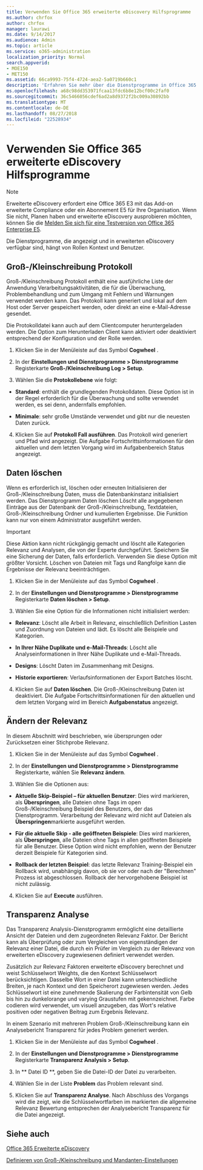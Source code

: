 ```yaml
---
title: Verwenden Sie Office 365 erweiterte eDiscovery Hilfsprogramme
ms.author: chrfox
author: chrfox
manager: laurawi
ms.date: 9/14/2017
ms.audience: Admin
ms.topic: article
ms.service: o365-administration
localization_priority: Normal
search.appverid:
- MOE150
- MET150
ms.assetid: 66ca9993-75f4-4724-aea2-5a0719b660c1
description: 'Erfahren Sie mehr über die Dienstprogramme in Office 365 erweiterte eDiscovery, einschließlich Groß-/Kleinschreibung Anmeldung, Daten löschen, Fehler verarbeiten, Relevanz und Transparenz Analysis ändern.  '
ms.openlocfilehash: a68c98dd353971fcaa13fdc6b8e12bcf00c2faf0
ms.sourcegitcommit: 36c5466056cdef6ad2a8d9372f2bc009a30892bb
ms.translationtype: MT
ms.contentlocale: de-DE
ms.lasthandoff: 08/27/2018
ms.locfileid: "22528934"
---
```

# <a name="use-office-365-advanced-ediscovery-utilities"></a>Verwenden Sie Office 365 erweiterte eDiscovery Hilfsprogramme

> [!NOTE]
> Erweiterte eDiscovery erfordert eine Office 365 E3 mit das Add-on erweiterte Compliance oder ein Abonnement E5 für Ihre Organisation. Wenn Sie nicht, Planen haben und erweiterte eDiscovery ausprobieren möchten, können Sie die [Melden Sie sich für eine Testversion von Office 365 Enterprise E5](https://go.microsoft.com/fwlink/p/?LinkID=698279). 
  
Die Dienstprogramme, die angezeigt und in erweiterten eDiscovery verfügbar sind, hängt von Rollen Kontext und Benutzer.
  
## <a name="case-log"></a>Groß-/Kleinschreibung Protokoll

Groß-/Kleinschreibung Protokoll enthält eine ausführliche Liste der Anwendung Verarbeitungsaktivitäten, die für die Überwachung, Problembehandlung und zum Umgang mit Fehlern und Warnungen verwendet werden kann. Das Protokoll kann generiert und lokal auf dem Host oder Server gespeichert werden, oder direkt an eine e-Mail-Adresse gesendet.
  
Die Protokolldatei kann auch auf dem Clientcomputer heruntergeladen werden. Die Option zum Herunterladen Client kann aktiviert oder deaktiviert entsprechend der Konfiguration und der Rolle werden.
  
1. Klicken Sie in der Menüleiste auf das Symbol **Cogwheel** . 
    
2. In der **Einstellungen und Dienstprogramme \> Dienstprogramme** Registerkarte **Groß-/Kleinschreibung Log \> Setup**.
    
3. Wählen Sie die **Protokollebene** wie folgt: 
    
  - **Standard**: enthält die grundlegenden Protokolldaten. Diese Option ist in der Regel erforderlich für die Überwachung und sollte verwendet werden, es sei denn, andernfalls empfohlen.
    
  - **Minimale**: sehr große Umstände verwendet und gibt nur die neuesten Daten zurück.
    
4. Klicken Sie auf **Protokoll Fall ausführen**. Das Protokoll wird generiert und Pfad wird angezeigt. Die Aufgabe Fortschrittsinformationen für den aktuellen und dem letzten Vorgang wird im Aufgabenbereich Status angezeigt.
    
## <a name="clear-data"></a>Daten löschen

Wenn es erforderlich ist, löschen oder erneuten Initialisieren der Groß-/Kleinschreibung Daten, muss die Datenbankinstanz initialisiert werden. Das Dienstprogramm Daten löschen Löscht alle angegebenen Einträge aus der Datenbank der Groß-/Kleinschreibung, Textdateien, Groß-/Kleinschreibung Ordner und kumulierten Ergebnisse. Die Funktion kann nur von einem Administrator ausgeführt werden.
  
> [!IMPORTANT]
> Diese Aktion kann nicht rückgängig gemacht und löscht alle Kategorien Relevanz und Analysen, die von der Experte durchgeführt. Speichern Sie eine Sicherung der Daten, falls erforderlich. Verwenden Sie diese Option mit größter Vorsicht. Löschen von Dateien mit Tags und Rangfolge kann die Ergebnisse der Relevanz beeinträchtigen. 
  
1. Klicken Sie in der Menüleiste auf das Symbol **Cogwheel** . 
    
2. In der **Einstellungen und Dienstprogramme \> Dienstprogramme** Registerkarte **Daten löschen \> Setup**.
    
3. Wählen Sie eine Option für die Informationen nicht initialisiert werden:
    
  - **Relevanz**: Löscht alle Arbeit in Relevanz, einschließlich Definition Lasten und Zuordnung von Dateien und lädt. Es löscht alle Beispiele und Kategorien.
    
  - **In Ihrer Nähe Duplikate und e-Mail-Threads**: Löscht alle Analyseinformationen in Ihrer Nähe Duplikate und e-Mail-Threads.
    
  - **Designs**: Löscht Daten im Zusammenhang mit Designs.
    
  - **Historie exportieren**: Verlaufsinformationen der Export Batches löscht.
    
4. Klicken Sie auf **Daten löschen**. Die Groß-/Kleinschreibung Daten ist deaktiviert. Die Aufgabe Fortschrittsinformationen für den aktuellen und dem letzten Vorgang wird im Bereich **Aufgabenstatus** angezeigt. 
    
## <a name="modify-relevance"></a>Ändern der Relevanz

In diesem Abschnitt wird beschrieben, wie übersprungen oder Zurücksetzen einer Stichprobe Relevanz.
  
1. Klicken Sie in der Menüleiste auf das Symbol **Cogwheel** . 
    
2. In der **Einstellungen und Dienstprogramme \> Dienstprogramme** Registerkarte, wählen Sie **Relevanz ändern**.
    
3. Wählen Sie die Optionen aus: 
    
  - **Aktuelle Skip-Beispiel – für aktuellen Benutzer**: Dies wird markieren, als **Überspringen**, alle Dateien ohne Tags im open Groß-/Kleinschreibung Beispiel des Benutzers, der das Dienstprogramm. Verarbeitung der Relevanz wird nicht auf Dateien als **Überspringen**markierte ausgeführt werden.
    
  - **Für die aktuelle Skip - alle geöffneten Beispiele**: Dies wird markieren, als **Überspringen**, alle Dateien ohne Tags in allen geöffneten Beispiele für alle Benutzer. Diese Option wird nicht empfohlen, wenn der Benutzer derzeit Beispiele für Kategorien sind.
    
  - **Rollback der letzten Beispiel**: das letzte Relevanz Training-Beispiel ein Rollback wird, unabhängig davon, ob sie vor oder nach der "Berechnen" Prozess ist abgeschlossen. Rollback der hervorgehobene Beispiel ist nicht zulässig.
    
4. Klicken Sie auf **Execute** ausführen. 
    
## <a name="transparency-analysis"></a>Transparenz Analyse

Das Transparenz Analysis-Dienstprogramm ermöglicht eine detaillierte Ansicht der Dateien und dem zugeordneten Relevanz Faktor. Der Bericht kann als Überprüfung oder zum Vergleichen von eigenständigen der Relevanz einer Datei, die durch ein Prüfer im Vergleich zu der Relevanz von erweiterten eDiscovery zugewiesenen definiert verwendet werden. 
  
Zusätzlich zur Relevanz Faktoren erweiterte eDiscovery berechnet und weist Schlüsselwort Weights, die den Kontext Schlüsselwort berücksichtigen. Dasselbe Wort in einer Datei kann unterschiedliche Breiten, je nach Kontext und den Speicherort zugewiesen werden. Jedes Schlüsselwort ist eine zunehmende Skalierung der Farbintensität von Gelb bis hin zu dunkelorange und varying Graustufen mit gekennzeichnet. Farbe codieren wird verwendet, um visuell anzugeben, das Wort's relative positiven oder negativen Beitrag zum Ergebnis Relevanz. 
  
In einem Szenario mit mehreren Problem Groß-/Kleinschreibung kann ein Analysebericht Transparenz für jedes Problem generiert werden.
  
1. Klicken Sie in der Menüleiste auf das Symbol **Cogwheel** . 
    
2. In der **Einstellungen und Dienstprogramme \> Dienstprogramme** Registerkarte **Transparenz Analysis \> Setup**.
    
3. In ** Datei ID **, geben Sie die Datei-ID der Datei zu verarbeiten.
    
4. Wählen Sie in der Liste **Problem** das Problem relevant sind. 
    
5. Klicken Sie auf **Transparenz Analyse**. Nach Abschluss des Vorgangs wird die zeigt, wie die Schlüsselwortfarben im markierten die allgemeine Relevanz Bewertung entsprechen der Analysebericht Transparenz für die Datei angezeigt.
    
## <a name="see-also"></a>Siehe auch

[Office 365 Erweiterte eDiscovery](office-365-advanced-ediscovery.md)
  
[Definieren von Groß-/Kleinschreibung und Mandanten-Einstellungen](define-case-and-tenant-settings-in-advanced-ediscovery.md)

